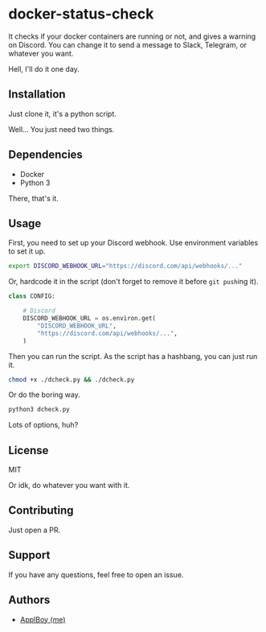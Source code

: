 # docker-status-check

It checks if your docker containers are running or not, and gives a warning on Discord.
You can change it to send a message to Slack, Telegram, or whatever you want.

Hell, I'll do it one day.

## Installation

Just clone it, it's a python script.

Well... You just need two things.

## Dependencies

- Docker
- Python 3

There, that's it.

## Usage

First, you need to set up your Discord webhook.
Use environment variables to set it up.

```bash
export DISCORD_WEBHOOK_URL="https://discord.com/api/webhooks/..."
```

Or, hardcode it in the script (don't forget to remove it before `git push`ing it).

```python
class CONFIG:

    # Discord
    DISCORD_WEBHOOK_URL = os.environ.get(
        "DISCORD_WEBHOOK_URL",
        "https://discord.com/api/webhooks/...",
    )
```

Then you can run the script.
As the script has a hashbang, you can just run it.

```bash
chmod +x ./dcheck.py && ./dcheck.py
```

Or do the boring way.

```bash
python3 dcheck.py
```

Lots of options, huh?

## License

MIT

Or idk, do whatever you want with it.

## Contributing

Just open a PR.

## Support

If you have any questions, feel free to open an issue.

## Authors

- [ApplBoy (me)](https://github.com/ApplBoy)
